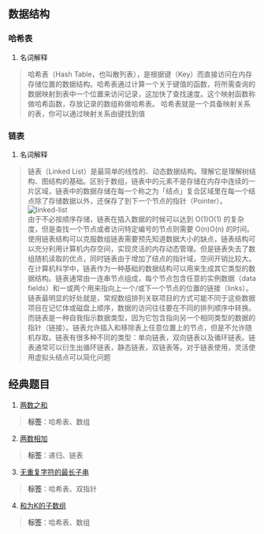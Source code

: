 ## 数据结构
### 哈希表
1. 名词解释
>哈希表（Hash Table，也叫散列表），是根据键（Key）而直接访问在内存存储位置的数据结构。哈希表通过计算一个关于键值的函数，将所需查询的数据映射到表中一个位置来访问记录，这加快了查找速度。这个映射函数称做哈希函数，存放记录的数组称做哈希表。
>哈希表就是一个具备映射关系的表，你可以通过映射关系由键找到值

### 链表
1. 名词解释
>链表（Linked List）是最简单的线性的、动态数据结构。理解它是理解树结构、图结构的基础。区别于数组，链表中的元素不是存储在内存中连续的一片区域，链表中的数据存储在每一个称之为「结点」复合区域里在每一个结点除了存储数据以外，还保存了到下一个节点的指针（Pointer）。![linked-list](/linked-list.png)  
>由于不必按顺序存储，链表在插入数据的时候可以达到 O(1)O(1) 的复杂度，但是查找一个节点或者访问特定编号的节点则需要 O(n)O(n) 的时间。使用链表结构可以克服数组链表需要预先知道数据大小的缺点，链表结构可以充分利用计算机内存空间，实现灵活的内存动态管理。但是链表失去了数组随机读取的优点，同时链表由于增加了结点的指针域，空间开销比较大。在计算机科学中，链表作为一种基础的数据结构可以用来生成其它类型的数据结构。链表通常由一连串节点组成，每个节点包含任意的实例数据（data fields）和一或两个用来指向上一个/或下一个节点的位置的链接（links）。链表最明显的好处就是，常规数组排列关联项目的方式可能不同于这些数据项目在记忆体或磁盘上顺序，数据的访问往往要在不同的排列顺序中转换。而链表是一种自我指示数据类型，因为它包含指向另一个相同类型的数据的指针（链接）。链表允许插入和移除表上任意位置上的节点，但是不允许随机存取。链表有很多种不同的类型：单向链表，双向链表以及循环链表。链表通常可以衍生出循环链表，静态链表，双链表等。对于链表使用，灵活使用虚拟头结点可以简化问题
## 经典题目  
1. [两数之和](https://leetcode-cn.com/problems/two-sum/)  
>**标签**：哈希表、数组  
2. [两数相加](https://leetcode-cn.com/problems/add-two-numbers/)  
>**标签**：递归、链表  
3. [无重复字符的最长子串](https://leetcode-cn.com/problems/longest-substring-without-repeating-characters/)
>**标签**：哈希表、双指针
4. [和为K的子数组](https://leetcode-cn.com/problems/subarray-sum-equals-k/)
>**标签**：哈希表、数组   

